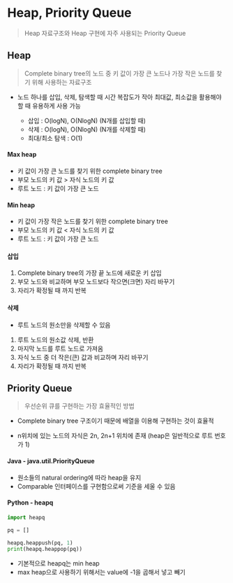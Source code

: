 # Heap, Priority Queue

> Heap 자료구조와 Heap 구현에 자주 사용되는 Priority Queue



## Heap

> Complete binary tree의 노드 중 키 값이 가장 큰 노드나 가장 작은 노드를 찾기 위해 사용하는 자료구조

- 노드 하나를 삽입, 삭제, 탐색할 때 시간 복잡도가 작아 최대값, 최소값을 활용해야 할 때 유용하게 사용 가능

  - 삽입 : O(logN), O(NlogN) (N개를 삽입할 때)
  - 삭제 : O(logN), O(NlogN) (N개를 삭제할 때)
  - 최대/최소 탐색 : O(1) 

  

#### Max heap

- 키 값이 가장 큰 노드를 찾기 위한 complete binary tree
- 부모 노드의 키 값 > 자식 노드의 키 값
- 루트 노드 : 키 값이 가장 큰 노드 



#### Min heap

- 키 값이 가장 작은 노드를 찾기 위한 complete binary tree
- 부모 노드의 키 값 < 자식 노드의 키 값
- 루트 노드 : 키 값이 가장 큰 노드



#### 삽입

1. Complete binary tree의 가장 끝 노드에 새로운 키 삽입
2. 부모 노드와 비교하며 부모 노드보다 작으면(크면) 자리 바꾸기
3. 자리가 확정될 때 까지 반복



#### 삭제

- 루트 노드의 원소만을 삭제할 수 있음

1. 루트 노드의 원소값 삭제, 반환
2. 마지막 노드를 루트 노드로 가져옴
3. 자식 노드 중 더 작은(큰) 값과 비교하며 자리 바꾸기
4. 자리가 확정될 때 까지 반복



## Priority Queue

> 우선순위 큐를 구현하는 가장 효율적인 방법

- Complete binary tree 구조이기 때문에 배열을 이용해 구현하는 것이 효율적

- n위치에 있는 노드의 자식은 2n, 2n+1 위치에 존재 (heap은 일반적으로 루트 번호가 1)

  

#### Java - java.util.PriorityQueue

  - 원소들의 natural ordering에 따라 heap을 유지
  - Comparable 인터페이스를 구현함으로써 기준을 세울 수 있음



#### Python - heapq

```python
import heapq

pq = []

heapq.heappush(pq, 1)
print(heapq.heappop(pq))
```

- 기본적으로 heapq는 min heap
- max heap으로 사용하기 위해서는 value에 -1을 곱해서 넣고 빼기